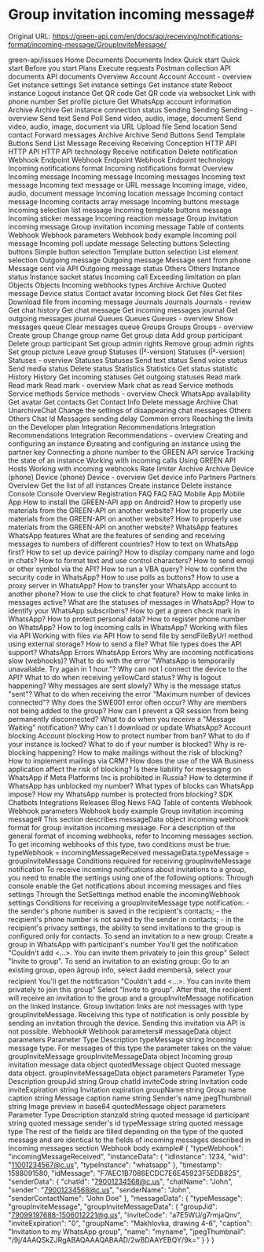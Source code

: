# Group invitation incoming message#

Original URL: https://green-api.com/en/docs/api/receiving/notifications-format/incoming-message/GroupInviteMessage/

green-api/issues Home Documents Documents Index Quick start Quick start Before you start Plans Execute requests Postman collection API documents API documents Overview Account Account Account - overview Get instance settings Set instance settings Get instance state Reboot instance Logout instance Get QR code Get QR code via websocket Link with phone number Set profile picture Get WhatsApp account information Archive Archive Get instance connection status Sending Sending Sending - overview Send text Send Poll Send video, audio, image, document Send video, audio, image, document via URL Upload file Send location Send contact Forward messages Archive Archive Send Buttons Send Template Buttons Send List Message Receiving Receiving Conception HTTP API HTTP API HTTP API technology Receive notification Delete notification Webhook Endpoint Webhook Endpoint Webhook Endpoint technology Incoming notifications format Incoming notifications format Overview Incoming message Incoming message Incoming messages Incoming text message Incoming text message or URL message Incoming image, video, audio, document message Incoming location message Incoming contact message Incoming contacts array message Incoming buttons message Incoming selection list message Incoming template buttons message Incoming sticker message Incoming reaction message Group invitation incoming message Group invitation incoming message Table of contents Webhook Webhook parameters Webhook body example Incoming poll message Incoming poll update message Selecting buttons Selecting buttons Simple button selection Template button selection List element selection Outgoing message Outgoing message Message sent from phone Message sent via API Outgoing message status Others Others Instance status Instance socket status Incoming call Exceeding limitation on plan Objects Objects Incoming webhooks types Archive Archive Quoted message Device status Contact avatar Incoming block Get files Get files Download file from incoming message Journals Journals Journals - review Get chat history Get chat message Get incoming messages journal Get outgoing messages journal Queues Queues Queues - overview Show messages queue Clear messages queue Groups Groups Groups - overview Create group Change group name Get group data Add group participant Delete group participant Set group admin rights Remove group admin rights Set group picture Leave group Statuses (Î²-version) Statuses (Î²-version) Statuses - overview Statuses Statuses Send text status Send voice status Send media status Delete status Statistics Statistics Get status statistic History History Get incoming statuses Get outgoing statuses Read mark Read mark Read mark - overview Mark chat as read Service methods Service methods Service methods - overview Check WhatsApp availability Get avatar Get contacts Get Contact Info Delete message Archive Chat UnarchiveChat Change the settings of disappearing chat messages Others Others Chat Id Messages sending delay Common errors Reaching the limits on the Developer plan Integration Recommendations Integration Recommendations Integration Recommendations - overview Creating and configuring an instance Ð¡reating and configuring an instance using the partner key Connecting a phone number to the GREEN API service Tracking the state of an instance Working with incoming calls Using GREEN API Hosts Working with incoming webhooks Rate limiter Archive Archive Device (phone) Device (phone) Device - overview Get device info Partners Partners Overview Get the list of all instances Create instance Delete instance Console Console Overview Registration FAQ FAQ FAQ Mobile App Mobile App How to install the GREEN-API app on Android? How to properly use materials from the GREEN-API on another website? How to properly use materials from the GREEN-API on another website? How to properly use materials from the GREEN-API on another website? WhatsApp features WhatsApp features What are the features of sending and receiving messages to numbers of different countries? How to text on WhatsApp first? How to set up device pairing? How to display company name and logo in chats? How to format text and use control characters? How to send emoji or other symbol via the API? How to run a VBA query? How to confirm the security code in WhatsApp? How to use polls as buttons? How to use a proxy server in WhatsApp? How to transfer your WhatsApp account to another phone? How to use the click to chat feature? How to make links in messages active? What are the statuses of messages in WhatsApp? How to identify your WhatsApp subscribers? How to get a green check mark in WhatsApp? How to protect personal data? How to register phone number on WhatsApp? How to log incoming calls in WhatsApp? Working with files via API Working with files via API How to send file by sendFileByUrl method using external storage? How to send a file? What file types does the API support? WhatsApp Errors WhatsApp Errors Why are incoming notifications slow (webhooks)? What to do with the error "WhatsApp is temporarily unavailable. Try again in 1 hour."? Why can not I connect the device to the API? What to do when receiving yellowCard status? Why is logout happening? Why messages are sent slowly? Why is the message status "sent"? What to do when receiving the error "Maximum number of devices connected"? Why does the SWE001 error often occur? Why are members not being added to the group? How can I prevent a QR session from being permanently disconnected? What to do when you receive a "Message Waiting" notification? Why can`t I download or update WhatsApp? Account blocking Account blocking How to protect number from ban? What to do if your instance is locked? What to do if your number is blocked? Why is re-blocking happening? How to make mailings without the risk of blocking? How to implement mailings via CRM? How does the use of the WA Business application affect the risk of blocking? Is there liability for messaging on WhatsApp if Meta Platforms Inc is prohibited in Russia? How to determine if WhatsApp has unblocked my number? What types of blocks can WhatsApp impose? How my WhatsApp number is protected from blocking? SDK Chatbots Integrations Releases Blog News FAQ Table of contents Webhook Webhook parameters Webhook body example Group invitation incoming message# This section describes messageData object incoming webhook format for group invitation incoming message. For a description of the general format of incoming webhooks, refer to Incoming messages section. To get incoming webhooks of this type, two conditions must be true: typeWebhook = incomingMessageReceived messageData.typeMessage = groupInviteMessage Conditions required for receiving groupInviteMessage notification To receive incoming notifications about invitations to a group, you need to enable the settings using one of the following options: Through console enable the Get notifications about incoming messages and files settings Through the SetSettings method enable the incomingWebhook settings Conditions for receiving a groupInviteMessage type notification: - the sender's phone number is saved in the recipient's contacts; - the recipient's phone number is not saved by the sender in contacts; - in the recipient's privacy settings, the ability to send invitations to the group is configured only for contacts. To send an invitation to a new group: Create a group in WhatsApp with participant's number You'll get the notification "Couldn't add <...>. You can invite them privately to join this group" Select "Invite to group". To send an invitation to an existing group: Go to an existing group, open âgroup info, select âadd membersâ, select your recipient You'll get the notification "Couldn't add <...>. You can invite them privately to join this group" Select "Invite to group". After that, the recipient will receive an invitation to the group and a groupInviteMessage notification on the linked Instance. Group invitation links are not messages with type groupInviteMessage. Receiving this type of notification is only possible by sending an invitation through the device. Sending this invitation via API is not possible. Webhook# Webhook parameters# messageData object parameters Parameter Type Description typeMessage string Incoming message type. For messages of this type the parameter takes on the value: groupInviteMessage groupInviteMessageData object Incoming group invitation message data object quotedMessage object Quoted message data object. groupInviteMessageData object parameters Parameter Type Description groupJid string Group chatId inviteCode string Invitation code inviteExpiration string Invitation expiration groupName string Group name caption string Message caption name string Sender's name jpegThumbnail string Image preview in base64 quotedMessage object parameters Parameter Type Description stanzaId string quoted message id participant string quoted message sender's id typeMessage string quoted message type The rest of the fields are filled depending on the type of the quoted message and are identical to the fields of incoming messages described in Incoming messages section Webhook body example# { "typeWebhook": "incomingMessageReceived", "instanceData": { "idInstance": 1234, "wid": "11001234567@c.us", "typeInstance": "whatsapp" }, "timestamp": 1588091580, "idMessage": "F7AEC1B7086ECDC7E6E45923F5EDB825", "senderData": { "chatId": "79001234568@c.us", "chatName": "John", "sender": "79001234568@c.us", "senderName": "John", "senderContactName": "John Doe" }, "messageData": { "typeMessage": "groupInviteMessage", "groupInviteMessageData": { "groupJid": "79099197688-1506012221@g.us", "inviteCode": "a7E5WU/g7rmjaQnv", "inviteExpiration": "0", "groupName": "Makhlovka, drawing 4-6", "caption": "Invitation to my WhatsApp group", "name": "myname", "jpegThumbnail": "/9j/4AAQSkZJRgABAQAAAQABAAD/2wBDAAYEBQY/9k=" } } }